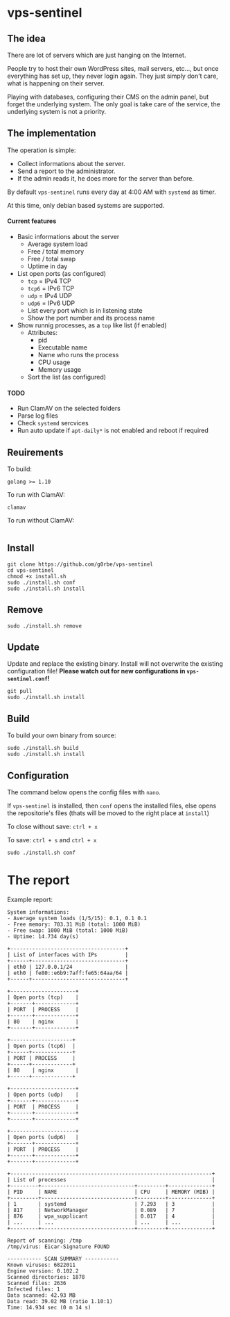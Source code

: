 # vps-sentinel

## The idea

There are lot of servers which are just hanging on the Internet.

People try to host their own WordPress sites, mail servers, etc..., but once everything has set up, they never login again. They just simply don't care, what is happening on their server.

Playing with databases, configuring their CMS on the admin panel, but forget the underlying system. The only goal is take care of the service, the underlying system is not a priority.

## The implementation

The operation is simple:

- Collect informations about the server.
- Send a report to the administrator.
- If the admin reads it, he does more for the server than before.

By default `vps-sentinel` runs every day at 4:00 AM with `systemd` as timer.

At this time, only debian based systems are supported. 

#### Current features

- Basic informations about the server
    - Average system load
    - Free / total memory
    - Free / total swap
    - Uptime in day
- List open ports (as configured)
    - `tcp` = IPv4 TCP
    - `tcp6` = IPv6 TCP
    - `udp` = IPv4 UDP
    - `udp6` = IPv6 UDP
    - List every port which is in listening state
    - Show the port number and its process name
- Show runnig processes, as a `top` like list (if enabled)
    - Attributes:
        - pid
        - Executable name
        - Name who runs the process
        - CPU usage
        - Memory usage
    - Sort the list (as configured)

#### TODO

- Run ClamAV on the selected folders
- Parse log files
- Check `systemd` sercvices
- Run auto update if `apt-daily*` is not enabled and reboot if required 

## Reuirements

To build:

```
golang >= 1.10
```

To run with ClamAV:

```
clamav
```

To run without ClamAV:

```

```

## Install

```
git clone https://github.com/g0rbe/vps-sentinel
cd vps-sentinel
chmod +x install.sh
sudo ./install.sh conf
sudo ./install.sh install
```

## Remove

```
sudo ./install.sh remove
```

## Update

Update and replace the existing binary.
Install will not overwrite the existing configuration file!
**Please watch out for new configurations in `vps-sentinel.conf`!**

```
git pull
sudo ./install.sh install
```

## Build

To build your own binary from source:

```
sudo ./install.sh build
sudo ./install.sh install
```

## Configuration

The command below opens the config files with `nano`.

If `vps-sentinel` is installed, then `conf` opens the installed files, else
opens the repositorie's files (thats will be moved to the right place at `install`)

To close without save: `ctrl + x`

To save: `ctrl + s` and `ctrl + x`

```
sudo ./install.sh conf
```

# The report

Example report:

```
System informations:
- Average system loads (1/5/15): 0.1, 0.1 0.1
- Free memory: 703.31 MiB (total: 1000 MiB)
- Free swap: 1000 MiB (total: 1000 MiB)
- Uptime: 14.734 day(s)

+-------------------------------------+
| List of interfaces with IPs         |
+------+------------------------------+
| eth0 | 127.0.0.1/24                 |
| eth0 | fe80::e6b9:7aff:fe65:64aa/64 |
+------+------------------------------+

+---------------------+
| Open ports (tcp)    |
+-------+-------------+
| PORT  | PROCESS     |
+-------+-------------+
| 80    | nginx       |
+-------+-------------+

+--------------------+
| Open ports (tcp6)  |
+------+-------------+
| PORT | PROCESS     |
+------+-------------+
| 80    | nginx       |
+------+-------------+

+---------------------+
| Open ports (udp)    |
+-------+-------------+
| PORT  | PROCESS     |
+-------+-------------+
+-------+-------------+

+---------------------+
| Open ports (udp6)   |
+-------+-------------+
| PORT  | PROCESS     |
+-------+-------------+
+-------+-------------+

+-----------------------------------------------------------------+
| List of processes                                               |
+---------+------------------------------+---------+--------------+
| PID     | NAME                         | CPU     | MEMORY (MIB) |
+---------+------------------------------+---------+--------------+
| 1       | systemd                      | 7.293   | 3            |
| 817     | NetworkManager               | 0.089   | 7            |
| 876     | wpa_supplicant               | 0.017   | 4            |
| ...     | ...                          | ...     | ...          |
+---------+------------------------------+---------+--------------+

Report of scanning: /tmp
/tmp/virus: Eicar-Signature FOUND

----------- SCAN SUMMARY -----------
Known viruses: 6822011
Engine version: 0.102.2
Scanned directories: 1878
Scanned files: 2636
Infected files: 1
Data scanned: 42.93 MB
Data read: 39.02 MB (ratio 1.10:1)
Time: 14.934 sec (0 m 14 s)
```